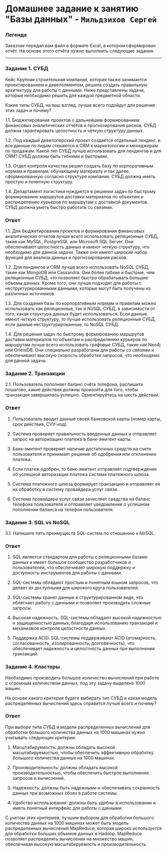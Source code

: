 # Домашнее задание к занятию "Базы данных" - `Мильдзихов Сергей`


### Легенда

Заказчик передал вам файл в формате Excel, в котором сформирован отчёт. На основе этого отчёта нужно выполнить следующие задания.
   
---

### Задание 1. СУБД

Кейс
Крупная строительная компания, которая также занимается проектированием и девелопментом, решила создать правильную архитектуру для работы с данными. Ниже представлены задачи, которые необходимо решить для каждой предметной области.

Какие типы СУБД, на ваш взгляд, лучше всего подойдут для решения этих задач и почему?

1.1. Бюджетирование проектов с дальнейшим формированием финансовых аналитических отчётов и прогнозирования рисков. СУБД должна гарантировать целостность и чёткую структуру данных.


1.2. Под каждый девелоперский проект создаётся отдельный лендинг, и все данные по лидам стекаются в CRM к маркетологам и менеджерам по продажам. Какой тип СУБД лучше использовать для лендингов и для CRM? СУБД должны быть гибкими и быстрыми.


1.3. Отдел контроля качества решил создать базу по корпоративным нормам и правилам, обучающему материалу и так далее, сформированную согласно структуре компании. СУБД должна иметь простую и понятную структуру.


1.4. Департамент логистики нуждается в решении задач по быстрому формированию маршрутов доставки материалов по объектам и распределению курьеров по маршрутам с доставкой документов. СУБД должна уметь быстро работать со связями.

### Ответ
1.1. Для бюджетирования проектов и формирования финансовых аналитических отчетов лучше всего использовать реляционные СУБД, такие как MySQL, PostgreSQL или Microsoft SQL Server. Они обеспечивают целостность данных и имеют четкую структуру, что необходимо для данной задачи. Также они имеют широкий набор функций для анализа данных и прогнозирования рисков.

1.2. Для лендингов и CRM лучше всего использовать NoSQL СУБД, такие как MongoDB или Cassandra. Они более гибкие и быстрые, чем реляционные СУБД, что позволяет быстро обрабатывать большие объемы данных. Кроме того, они лучше подходят для работы с неструктурированными данными, которые могут быть получены из различных источников.

1.3. Для создания базы по корпоративным нормам и правилам можно использовать как реляционные, так и NoSQL СУБД, в зависимости от того, какая структура данных будет использоваться. Если данные имеют четкую структуру, то лучше использовать реляционные СУБД, если данные неструктурированные, то NoSQL СУБД.

1.4. Для решения задач по быстрому формированию маршрутов доставки материалов по объектам и распределению курьеров по маршрутам лучше всего использовать графовые СУБД, такие как Neo4j или OrientDB. Они специально разработаны для работы со связями и обеспечивают высокую скорость обработки запросов, что необходимо для данной задачи.

### Задание 2. Транзакции

2.1. Пользователь пополняет баланс счёта телефона, распишите пошагово, какие действия должны произойти для того, чтобы транзакция завершилась успешно. Ориентируйтесь на шесть действий.

### Ответ

1. Пользователь вводит данные своей банковской карты (номер карты, срок действия, CVV-код).

   
2. Система проверяет правильность введенных данных и отправляет запрос на авторизацию платежа в банк-эмитент карты.

   
3. Банк-эмитент проверяет наличие достаточных средств на счете пользователя и принимает решение об одобрении или отклонении платежа.

   
4. Если платеж одобрен, то банк-эмитент отправляет подтверждение об успешной авторизации платежа системе платежного шлюза.

   
5. Система платежного шлюза формирует транзакцию и отправляет ее на обработку в систему провайдера услуг связи.

    
6. Система провайдера услуг связи зачисляет средства на баланс телефона пользователя и отправляет уведомление о успешном пополнении баланса на телефон пользователя.

### Задание 3. SQL vs NoSQL

3.1. Напишите пять преимуществ SQL-систем по отношению к NoSQL.

### Ответ

1. SQL является стандартом для работы с реляционными базами данных и имеет большое сообщество разработчиков и пользователей, что обеспечивает широкую поддержку и доступность инструментов для работы с данными.

2. SQL-системы обладают простым и понятным языком запросов, что делает их доступными для широкого круга пользователей.

3. SQL-системы хранят данные в структурированном виде, что облегчает работу с данными и позволяет производить сложные запросы.

4. Высокая надежность. SQL-системы обладают высокой надежностью и защищенностью данных, благодаря использованию транзакций и механизмов контроля целостности данных.

5. Поддержка ACID. SQL-системы поддерживают ACID (атомарность, согласованность, изолированность, долговечность), что обеспечивает надежность и целостность данных при выполнении транзакций.


### Задание 4. Кластеры
Необходимо производить большое количество вычислений при работе с огромным количеством данных, под эту задачу выделено 1000 машин.

На основе какого критерия будете выбирать тип СУБД и какая модель распределённых вычислений здесь справится лучше всего и почему?


### Ответ

При выборе типа СУБД и модели распределенных вычислений для обработки большого количества данных на 1000 машинах нужно учитывать следующие критерии:

1. Масштабируемость: должны обладать высокой масштабируемостью, чтобы обеспечить эффективную обработку большого количества данных на 1000 машинах.

2. Производительность: должны обладать высокой производительностью, чтобы обеспечить быстрое выполнение запросов и вычислений.

3. Надежность: должны быть надежными и обеспечивать сохранность данных при возможных сбоях в работе системы.

4. Удобство использования: должны быть удобны в использовании и иметь понятный интерфейс для работы с данными.

С учетом этих критериев, лучшим выбором для обработки большого количества данных на 1000 машинах может быть модель распределенных вычислений MapReduce, которая широко используется для обработки больших объемов данных в Hadoop. MapReduce позволяет распределять вычисления на множество машин, обеспечивая высокую масштабируемость и производительность. 
